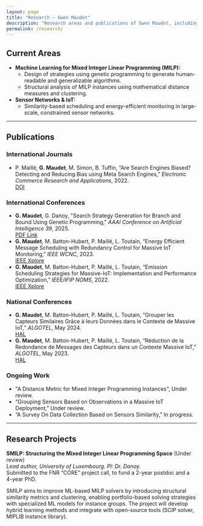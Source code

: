 ```yaml
---
layout: page
title: "Research – Gwen Maudet"
description: "Research areas and publications of Gwen Maudet, including machine learning for MILP, sensor networks, IoT, and optimization algorithms."
permalink: /research/
---
```


## Current Areas

- **Machine Learning for Mixed Integer Linear Programming (MILP):**
  - Design of strategies using genetic programming to generate human-readable and generalizable algorithms.
  - Structural analysis of MILP instances using mathematical distance measures and clustering.
- **Sensor Networks & IoT:**
  - Similarity-based scheduling and energy-efficient monitoring in large-scale, constrained sensor networks.

---

## Publications

### International Journals
- P. Maillé, **G. Maudet**, M. Simon, B. Tuffin, “Are Search Engines Biased? Detecting and Reducing Bias using Meta Search Engines,” *Electronic Commerce Research and Applications*, 2022.  
  [DOI](https://doi.org/10.1016/j.elerap.2022.101132)

### International Conferences
- **G. Maudet**, G. Danoy, "Search Strategy Generation for Branch and Bound Using Genetic Programming," *AAAI Conference on Artificial Intelligence 39*, 2025.  
  [PDF Link](https://ojs.aaai.org/index.php/AAAI/article/view/33229/35384)
- **G. Maudet**, M. Batton-Hubert, P. Maillé, L. Toutain, “Energy Efficient Message Scheduling with Redundancy Control for Massive IoT Monitoring,” *IEEE WCNC*, 2023.  
  [IEEE Xplore](https://ieeexplore.ieee.org/abstract/document/10118910)
- **G. Maudet**, M. Batton-Hubert, P. Maillé, L. Toutain, “Emission Scheduling Strategies for Massive-IoT: Implementation and Performance Optimization,” *IEEE/IFIP NOMS*, 2022.  
  [IEEE Xplore](https://ieeexplore.ieee.org/document/9789769)

### National Conferences
- **G. Maudet**, M. Batton-Hubert, P. Maillé, L. Toutain, “Grouper les Capteurs Similaires Grâce à leurs Données dans le Contexte de Massive IoT,” *ALGOTEL*, May 2024.  
  [HAL](https://hal-bioemco.ccsd.cnrs.fr/DEMO-ENSMSE/hal-04549902v1)
- **G. Maudet**, M. Batton-Hubert, P. Maillé, L. Toutain, “Réduction de la Redondance de Messages des Capteurs dans un Contexte Massive IoT,” *ALGOTEL*, May 2023.  
  [HAL](https://hal.science/hal-04079906?lang=en)

### Ongoing Work
- "A Distance Metric for Mixed Integer Programming Instances", Under review.
- “Grouping Sensors Based on Observations in a Massive IoT Deployment,” Under review.
- “A Survey On Data Collection Based on Sensors Similarity,” In progress.


---
## Research Projects

**SMILP: Structuring the Mixed Integer Linear Programming Space** (Under review)  
*Lead author, University of Luxembourg. PI: Dr. Danoy.*  
Submitted to the FNR “CORE” project call, to fund a 2-year postdoc and a 4-year PhD.

SMILP aims to improve ML-based MILP solvers by introducing structural similarity metrics and clustering, enabling portfolio-based solving strategies with specialized ML models for instance groups. The project will develop hybrid learning methods and integrate with open-source tools (SCIP solver, MIPLIB instance library).
